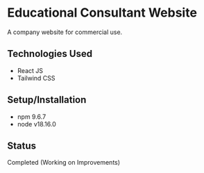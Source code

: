 # Educational Consultant Website

A company website for commercial use.

## Technologies Used

* React JS
* Tailwind CSS

## Setup/Installation

* npm 9.6.7
* node v18.16.0

## Status

Completed (Working on Improvements)
